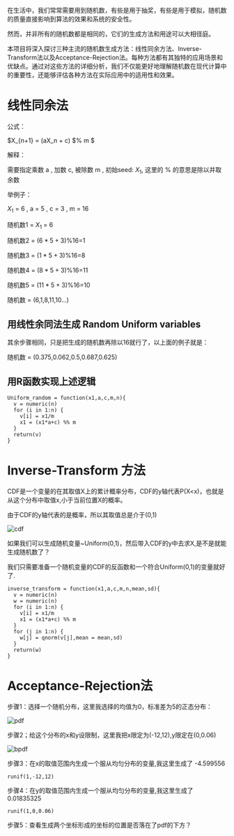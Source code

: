 在生活中，我们常常需要用到随机数，有些是用于抽奖，有些是用于模拟，随机数的质量直接影响到算法的效果和系统的安全性。

然而，并非所有的随机数都是相同的，它们的生成方法和用途可以大相径庭。

本项目将深入探讨三种主流的随机数生成方法：线性同余方法、Inverse-Transform法以及Acceptance-Rejection法。每种方法都有其独特的应用场景和优缺点。通过对这些方法的详细分析，我们不仅能更好地理解随机数在现代计算中的重要性，还能够评估各种方法在实际应用中的适用性和效果。

# 线性同余法

公式：

$X_{n+1} = (aX_n + c) $% m  $

解释：

需要指定乘数 a , 加数 c, 被除数 m , 初始seed: $X_1$, 这里的 % 的意思是除以并取余数

举例子：

$X_1$ = 6 , a = 5 , c = 3 , m = 16

随机数1 = $X_1$ = 6

随机数2 = $(6*5+3)$%16=1

随机数3 = $(1*5+3)$%16=8

随机数4 = $(8*5+3)$%16=11

随机数5 = $(11*5+3)$%16=10

随机数 = (6,1,8,11,10...)

## 用线性余同法生成 Random Uniform variables

其余步骤相同，只是把生成的随机数再除以16就行了，以上面的例子就是：

随机数 = (0.375,0.062,0.5,0.687,0.625)

## 用R函数实现上述逻辑

```
Uniform_random = function(x1,a,c,m,n){
  v = numeric(n)
  for (i in 1:n) {
    v[i] = x1/m
    x1 = (x1*a+c) %% m
  }
  return(v)
}
```


# Inverse-Transform 方法

CDF是一个变量的在其取值X上的累计概率分布，CDF的y轴代表P(X<x)，也就是从这个分布中取值x,小于当前位置X的概率。

由于CDF的y轴代表的是概率，所以其取值总是介于(0,1)

![cdf](https://github.com/Tony980624/Random-Generating-Process/blob/main/file01/Rplot.png)

如果我们可以生成随机变量~Uniform(0,1)，然后带入CDF的y中去求X,是不是就能生成随机数了？

我们只需要准备一个随机变量的CDF的反函数和一个符合Uniform(0,1)的变量就好了.

```
inverse_transform = function(x1,a,c,m,n,mean,sd){
  v = numeric(n)
  w = numeric(n)
  for (i in 1:n) {
    v[i] = x1/m
    x1 = (x1*a+c) %% m
  }
  for (j in 1:n) {
    w[j] = qnorm(v[j],mean = mean,sd)
  }
  return(w)
}
```

# Acceptance-Rejection法


步骤1：选择一个随机分布，这里我选择的均值为0，标准差为5的正态分布：

![pdf](https://github.com/Tony980624/Random-Generating-Process/blob/main/file01/Rplot01.png)

步骤2；给这个分布的x和y设限制，这里我把x限定为(-12,12),y限定在(0,0.06)

![bpdf](https://github.com/Tony980624/Random-Generating-Process/blob/main/file01/Rplot02.png)

步骤3：在x的取值范围内生成一个服从均匀分布的变量,我这里生成了 -4.599556

```
runif(1,-12,12)
```

步骤4：在y的取值范围内生成一个服从均匀分布的变量,我这里生成了 0.01835325

```
runif(1,0,0.06)
```

步骤5：查看生成两个坐标形成的坐标的位置是否落在了pdf的下方？

